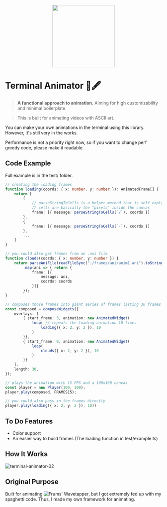 <p align="center">
    <img src="https://github.com/muyabells/terminal-animator-engine/assets/134768752/b14cae44-ac9c-43f0-9033-8f08c3f38819" width="200"/>
</p>

# Terminal Animator 📝🖋

> **A functional approach to animation.** Aiming for high customizability and minimal boilerplate.

> This is built for animating videos with ASCII art.

You can make your own animations in the terminal using this library. 
However, it's still very in the works. 

Performance is not a priority right now, so if you want to change perf greedy code, please make it readable.

## Code Example

Full example is in the test/ folder.
```ts
// creating the loading frames
function loading(coords: { x: number, y: number }): AnimatedFrame[] {
    return [
        { 
            // parseStringToCells is a helper method that is self explanatory
            // cells are basically the "pixels" inside the canvas
            frame: [{ message: parseStringToCells(`/`), coords }]
        },
        { 
            frame: [{ message: parseStringToCells(`-`), coords }]
        },
        ...
    ]
}

// you could also get frames from an .ani file
function clouds(coords: { x: number, y: number }) {
    return parseAniFile(readFileSync("./frames/ani/anim1.ani").toString())
        .map(ani => { return {
            frame: [{
                message: ani,
                coords: coords
            }]}
        });
}

// composes those frames into giant series of frames lasting 30 frames only
const composed = composeWidgets({
    overlays: [
        { start_frame: 3, animation: new AnimatedWidget(
            loop( // repeats the loading animation 10 times
                loading({ x: 2, y: 2 }), 10
            )
        )},
        { start_frame: 0, animation: new AnimatedWidget(
            loop(
                clouds({ x: 2, y: 2 }), 10
            )
        )}
    ],
    length: 30,
});

// plays the animation with 15 FPS and a 100x100 canvas
const player = new Player(100, 100);
player.play(composed, FRAMES15);

// you could also pass in the frames directly
player.play(loading({ x: 2, y: 2 }), 10))
```

## To Do Features
- Color support
- An easier way to build frames (The loading function in test/example.ts)

## How It Works
![terminal-animator-02](https://github.com/muyabells/terminal-animator-engine/assets/134768752/2e6605f5-b8d8-4afa-85f6-1a72bb5d1a4c)

## Original Purpose
Built for animating ![Frums' Wavetapper](https://www.youtube.com/watch?v=-lRPEny5jug), but I got extremely fed up with my spaghetti code. Thus, I made my own framework for animating.
